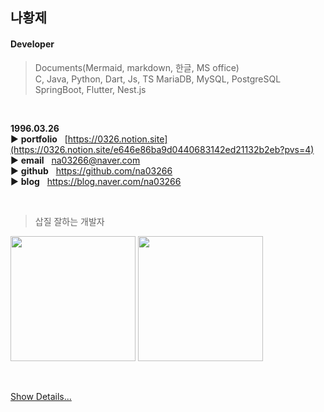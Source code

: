 ## 나황제  

#### Developer
> Documents(Mermaid, markdown, 한글, MS office)  
> C, Java, Python, Dart, Js, TS
> MariaDB, MySQL, PostgreSQL
> SpringBoot, Flutter, Nest.js

<br/>

**1996.03.26**  
▶️ **portfolio**&nbsp;&nbsp;&nbsp;[https://0326.notion.site](https://0326.notion.site/e646e86ba9d0440683142ed21132b2eb?pvs=4)  
▶️ **email**&nbsp;&nbsp;&nbsp;na03266@naver.com  
▶️ **github**&nbsp;&nbsp;&nbsp;https://github.com/na03266  
▶️ **blog**&nbsp;&nbsp;&nbsp;https://blog.naver.com/na03266

<br/>

> 삽질 잘하는 개발자

 <img src="https://github-readme-stats.vercel.app/api?username=na03266&theme=default&show_icons=true" height="200"> <img src="https://github-readme-stats.vercel.app/api/top-langs/?username=na03266&layout=compact&theme=default" height="200"></a>


<br/>

[Show Details...](https://github.com/NaHwangje/Portfolio-Dev.Hwangje)  
